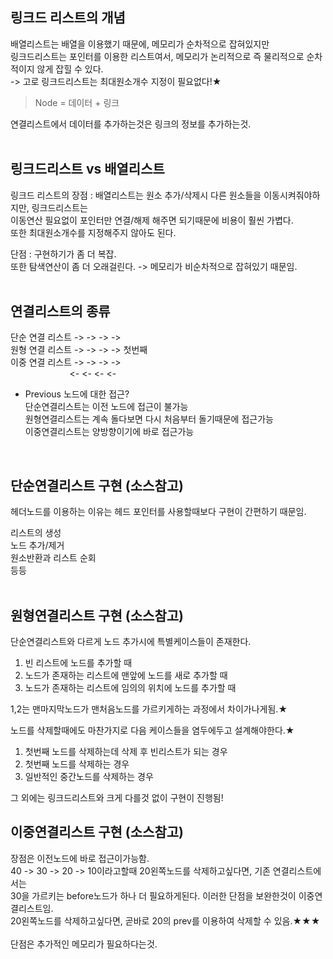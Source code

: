 ## 링크드 리스트의 개념<br> 

배열리스트는 배열을 이용했기 때문에, 메모리가 순차적으로 잡혀있지만<br>
링크드리스트는 포인터를 이용한 리스트여서, 메모리가 논리적으로 즉 물리적으로 순차적이지 않게 잡힐 수 있다.<br>
-> 고로 링크드리스트는 최대원소개수 지정이 필요없다!★<br>

> Node = 데이터 + 링크

연결리스트에서 데이터를 추가하는것은 링크의 정보를 추가하는것.
<br>
<br>

## 링크드리스트 vs 배열리스트 <br>

링크드 리스트의 장점 : 배열리스트는 원소 추가/삭제시 다른 원소들을 이동시켜줘야하지만, 링크드리스트는<br>
이동연산 필요없이 포인터만 연결/해제 해주면 되기때문에 비용이 훨씬 가볍다.<br>
또한 최대원소개수를 지정해주지 않아도 된다.<br>

단점 : 구현하기가 좀 더 복잡.<br>
또한 탐색연산이 좀 더 오래걸린다. -> 메모리가 비순차적으로 잡혀있기 때문임.<br>
<br>

## 연결리스트의 종류 <br>
단순 연결 리스트 -> -> -> -><br>
원형 연결 리스트 -> -> -> -> 첫번째<br>
이중 연결 리스트 -> -> -> -><br>
&nbsp;&nbsp;&nbsp;&nbsp;&nbsp;&nbsp;&nbsp;&nbsp;&nbsp;&nbsp;&nbsp;&nbsp;&nbsp;&nbsp;&nbsp;&nbsp;&nbsp;&nbsp;&nbsp;&nbsp;&nbsp;&nbsp;&nbsp;&nbsp;<- <- <- <-<br>

- Previous 노드에 대한 접근?<br>
단순연결리스트는 이전 노드에 접근이 불가능<br>
원형연결리스트는 계속 돌다보면 다시 처음부터 돌기때문에 접근가능<br>
이중연결리스트는 양방향이기에 바로 접근가능<br>
<br>

## 단순연결리스트 구현 (소스참고)<br>
헤더노드를 이용하는 이유는 헤드 포인터를 사용할때보다 구현이 간편하기 때문임.

리스트의 생성<br>
노드 추가/제거<br>
원소반환과 리스트 순회<br>
등등<br>
<br>

## 원형연결리스트 구현 (소스참고)<br>
단순연결리스트와 다르게 노드 추가시에 특별케이스들이 존재한다.<br>

1. 빈 리스트에 노드를 추가할 때<br>
2. 노드가 존재하는 리스트에 맨앞에 노드를 새로 추가할 때<br>
3. 노드가 존재하는 리스트에 임의의 위치에 노드를 추가할 때<br>

1,2는 맨마지막노드가 맨처음노드를 가르키게하는 과정에서 차이가나게됨.★
<br>

노드를 삭제할때에도 마찬가지로 다음 케이스들을 염두에두고 설계해야한다.★<br>
1. 첫번째 노드를 삭제하는데 삭제 후 빈리스트가 되는 경우<br>
2. 첫번째 노드를 삭제하는 경우<br>
3. 일반적인 중간노드를 삭제하는 경우<br>

그 외에는 링크드리스트와 크게 다를것 없이 구현이 진행됨!<br>


## 이중연결리스트 구현 (소스참고)<br>

장점은 이전노드에 바로 접근이가능함.<br>
40 -> 30 -> 20 -> 10이라고할때 20왼쪽노드를 삭제하고싶다면, 기존 연결리스트에서는<br>
30을 가르키는 before노드가 하나 더 필요하게된다. 이러한 단점을 보완한것이 이중연결리스트임.<br>
20왼쪽노드를 삭제하고싶다면, 곧바로 20의 prev를 이용하여 삭제할 수 있음.★★★<br>
<br>
단점은 추가적인 메모리가 필요하다는것.
